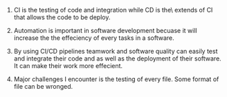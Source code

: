 1. CI is the testing of code and integration while CD is the\ extends of CI that allows the code to be deploy.

2. Automation is important in software development becuase it will increase the the effeciency of every tasks in a software.
3. By using CI/CD pipelines teamwork  and software quality can easily test and integrate their code and as well as the deployment of their software. It can make  their work more  effecient.
4. Major challenges I encounter is the testing of every file. Some format of file can be wronged. 
